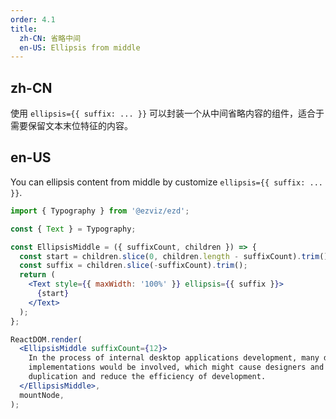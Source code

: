 ```yaml
---
order: 4.1
title:
  zh-CN: 省略中间
  en-US: Ellipsis from middle
---
```


## zh-CN

使用 `ellipsis={{ suffix: ... }}` 可以封装一个从中间省略内容的组件，适合于需要保留文本末位特征的内容。

## en-US

You can ellipsis content from middle by customize `ellipsis={{ suffix: ... }}`.

```jsx
import { Typography } from '@ezviz/ezd';

const { Text } = Typography;

const EllipsisMiddle = ({ suffixCount, children }) => {
  const start = children.slice(0, children.length - suffixCount).trim();
  const suffix = children.slice(-suffixCount).trim();
  return (
    <Text style={{ maxWidth: '100%' }} ellipsis={{ suffix }}>
      {start}
    </Text>
  );
};

ReactDOM.render(
  <EllipsisMiddle suffixCount={12}>
    In the process of internal desktop applications development, many different design specs and
    implementations would be involved, which might cause designers and developers difficulties and
    duplication and reduce the efficiency of development.
  </EllipsisMiddle>,
  mountNode,
);
```
